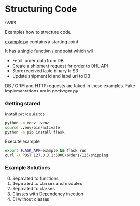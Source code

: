 # Structuring Code

(WIP)

Examples how to structure code.

[example.py](example.py) contains a starting point

It has a single function / endpoint which will:
* Fetch order data from DB
* Create a shipment request for order to DHL API
* Store received lable binary to S3
* Update shipment id and label url to DB

DB / ORM and HTTP requests are faked in these examples. Fake implementations are in _packages.py_.

### Getting stared

Install prerequisites
```sh
python -m venv .venv
source .venv/bin/activate
python -m pip install flask
```

Execute example
```sh
export FLASK_APP=example && flask run
curl -X POST 127.0.0.1:5000/orders/123/shipping
```

### Example Solutions

0. Separated to functions
1. Separated to classes and modules
2. Separated to classes
3. Classes with Dependency injection
4. DI without classes